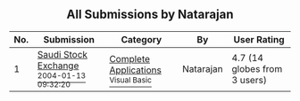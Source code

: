 ﻿<div align="center">

## All Submissions by Natarajan

</div>

No.  | Submission | Category | By   | User Rating
---- | ---------- | -------- | ---- | -----------
1 | [Saudi Stock Exchange<br /><sup>2004-01-13 09:32:20</sup>](https://github.com/Planet-Source-Code/natarajan-saudi-stock-exchange__1-51135) | [Complete Applications<br /><sup>Visual Basic</sup>](../ByCategory/complete-applications__1-27.md) | Natarajan | 4.7 (14 globes from 3 users)
